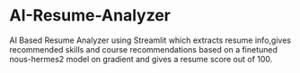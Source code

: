 # AI-Resume-Analyzer
AI Based Resume Analyzer using Streamlit which extracts resume info,gives recommended skills and course recommendations based on a finetuned nous-hermes2 model on gradient and gives a resume score out of 100.
